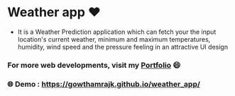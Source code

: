 # Weather app ❤️

- It is a Weather Prediction application which can fetch your the input location's current weather, minimum and maximum temperatures, humidity, wind speed and the pressure feeling in an attractive UI design

### For more web developments, visit my [Portfolio](https://gowthamrajk.github.io/) 😄

### 🌐 Demo : https://gowthamrajk.github.io/weather_app/


